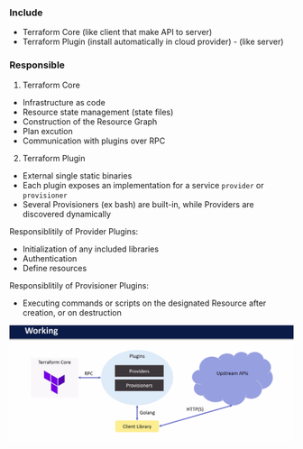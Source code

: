 ### Include
- Terraform Core (like client that make API to server)
- Terraform Plugin (install automatically in cloud provider) - (like server)

### Responsible
1. Terraform Core
- Infrastructure as code
- Resource state management (state files)
- Construction of the Resource Graph
- Plan excution
- Communication with plugins over RPC


2. Terraform Plugin
- External single static binaries
- Each plugin exposes an implementation for a service `provider` or `provisioner`
- Several Provisioners (ex bash) are built-in, while Providers are discovered dynamically

Responsiblitily of Provider Plugins:
- Initialization of any included libraries
- Authentication
- Define resources

Responsiblitily of Provisioner Plugins:
- Executing commands or scripts on the designated Resource after creation, or on destruction


![alt text](https://github.com/sonlh-0262/deploy-repo/blob/master/docs/assets/Screenshot%20from%202022-01-01%2023-46-42.png)
